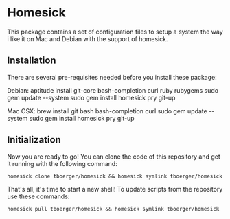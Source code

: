 Homesick
========

This package contains a set of configuration files to setup a system the
way i like it on Mac and Debian with the support of homesick.

Installation
------------

There are several pre-requisites needed before you install these package:

Debian:
    aptitude install git-core bash-completion curl ruby rubygems
    sudo gem update --system
    sudo gem install homesick pry git-up

Mac OSX:
    brew install git bash bash-completion curl
    sudo gem update --system
    sudo gem install homesick pry git-up

Initialization
--------------

Now you are ready to go! You can clone the code of this repository and
get it running with the following command:

    homesick clone tboerger/homesick && homesick symlink tboerger/homesick

That's all, it's time to start a new shell! To update scripts from the
repository use these commands:

    homesick pull tboerger/homesick && homesick symlink tboerger/homesick
